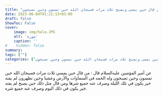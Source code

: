 ```yaml
---
title: "ثواب من قال حين يمسي ويصبح ثلاث مرات فسبحان الله حين تمسون وحين تصبحون"
date: 2023-06-04T01:21:13+03:00
draft: false
ShowToc: False
cover:
    image: img/hala.JPG
    alt: 'صورة'
    caption: ''
#    hidden: false
summary: 
tags: [""]
categories: ["ثواب من قال حين يمسي ويصبح ثلاث مرات فسبحان الله حين تمسون وحين تصبحون"]
---
```

عن أمير المؤمنين عليه‌السلام قال : من قال حين يمسي ثلاث مرات فسبحان
الله حين تمسون وحين تصبحون وله الحمد في السماوات والأرض وعشيا
وحين تظهرون لم يفته خير يكون في تلك الليلة وصرف عنه جميع شرها
ومن قال مثل ذلك حين يصبح لم يفته خير يكون في ذلك اليوم وصرف
عنه جميع شره.

